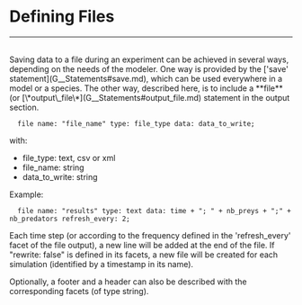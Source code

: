 # Defining Files

---


<br />
Saving data to a file during an experiment can be achieved in several ways, depending on the needs of the modeler. One way is provided by the ['save' statement](G__Statements#save.md), which can be used everywhere in a model or a species. The other way, described here, is to include a **file** (or [\*output\_file\*](G__Statements#output_file.md) statement in the output section.

```
  file name: "file_name" type: file_type data: data_to_write;  
```

with:
  * file\_type: text, csv or xml
  * file\_name: string
  * data\_to\_write: string

Example:
```
  file name: "results" type: text data: time + "; " + nb_preys + ";" + nb_predators refresh_every: 2;  
```

Each time step (or according to the frequency defined in the 'refresh\_every' facet of the file output), a new line will be added at the end of the file. If "rewrite: false" is defined in its facets, a new file will be created for each simulation (identified by a timestamp in its name).

Optionally, a footer and a header can also be described with the corresponding facets (of type string).